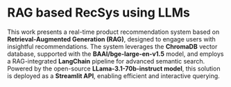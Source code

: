 # RAG based RecSys using LLMs

This work presents a real-time product recommendation system based on **Retrieval-Augmented Generation (RAG)**, designed to engage users with insightful recommendations. The system leverages the **ChromaDB** vector database, supported with the **BAAI/bge-large-en-v1.5** model, and employs a RAG-integrated **LangChain** pipeline for advanced semantic search. Powered by the open-source **LLama-3.1-70b-instruct model**, this solution is deployed as a **Streamlit API**, enabling efficient and interactive querying.
